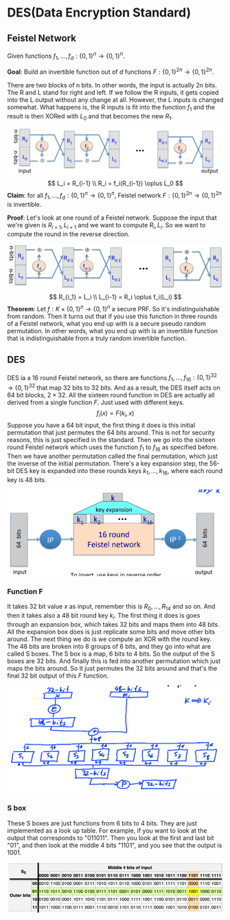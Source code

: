 # DES(Data Encryption Standard)

## Feistel Network

Given functions $f_1,..., f_d: \{0, 1\}^n \to \{0, 1\}^n$.

**Goal**: Build an invertible function out of $d$ functions $F: \{0, 1\}^{2n} \to \{0, 1\}^{2n}$.

There are two blocks of n bits. In other words, the input is actually 2n bits. The R and L stand for right and left. If we follow the R inputs, it gets copied into the L output without any change at all. However, the L inputs is changed somewhat. What happens is, the R inputs is fit into the function $f_1$ and the result is then XORed with $L_0$ and that becomes the new $R_1$.

![1651839810354](../../img/1651839810354.png)
$$
L_i = R_{i-1} \\
R_i = f_i(R_{i-1}) \oplus L_0
$$
**Claim**: for all $f_1,..., f_d: \{0, 1\}^n \to \{0, 1\}^n$, Feistel network $F: \{0, 1\}^{2n} \to \{0, 1\}^{2n}$ is invertible.

**Proof**: Let's look at one round of a Feistel network. Suppose the input that we're given is $R_{i+1}, L_{i+1}$ and we want to compute $R_i, L_i$. So we want to compute the round in the reverse direction.

![1651840387516](../../img/1651840387516.png)
$$
R_{i_1} = L_i \\
L_{i-1} = R_i \oplus f_i(L_i)
$$
**Theorem**: Let $f: K \times \{0, 1\}^n \to \{0, 1\}^n$ a secure PRF. So it's indistinguishable from random. Then it turns out that if you use this function in three rounds of a Feistel network, what you end up with is a secure pseudo random permutation. In other words, what you end up with is an invertible function that is indistinguishable from a truly random invertible function.

## DES

DES ia a 16 round Feistel network, so there are functions $f_1, ..., f_{16}: \{0, 1\}^{32} \to \{0, 1\}^{32}$ that map 32 bits to 32 bits. And as a result, the DES itself acts on 64 bit blocks, $2 \times 32$. All the sixteen round function in DES are actually all derived from a single function $F$. Just used with different keys.
$$
f_i(x) = F(k_i, x)
$$
Suppose you have a 64 bit input, the first thing it does is this initial permutation that just permutes the 64 bits around. This is not for security reasons, this is just specified in the standard. Then we go into the sixteen round Feistel network which uses the function $f_1$ to $f_{16}$ as specified before. Then we have another permutation called the final permutation, which just the inverse of the initial permutation. There's a key expansion step, the 56-bit DES key is expanded into these rounds keys $k_1, ..., k_{16}$, where each round key is 48 bits.

![1651841730960](../../img/1651841730960.png)

### Function F

It takes 32 bit value $x$ as input, remember this is $R_0, ..., R_{14}$ and so on. And then it takes also a 48 bit round key $k_i$. The first thing it does is goes through an expansion box, which takes 32 bits and maps them into 48 bits. All the expansion box does is just replicate some bits and move other bits around. The next thing we do is we compute an XOR with the round key. The 48 bits are broken into 8 groups of 6 bits, and they go into what are called S boxes. The S box is a map, 6 bits to 4 bits. So the output of the S boxes are 32 bits. And finally this is fed into another permutation which just maps the bits around. So it just permutes the 32 bits around and that's the final 32 bit output of this $F$ function.

![1651842486134](../../img/1651842486134.png)

### S box

These S boxes are just functions from 6 bits to 4 bits. They are just implemented as a look up table. For example, if you want to look at the output that corresponds to "011011".  Then you look at the first and last bit "01", and then look at the middle 4 bits "1101", and you see that the output is 1001.

![1651842692520](../../img/1651842692520.png)